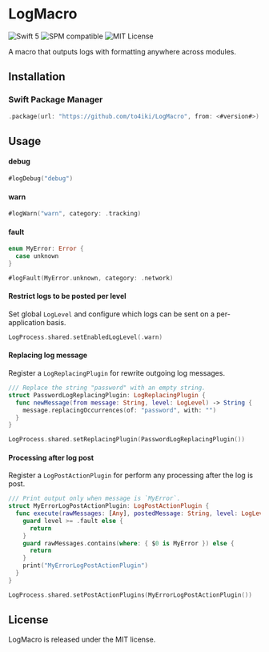 # LogMacro
![Swift 5](https://img.shields.io/badge/swift-5-orange.svg)
![SPM compatible](https://img.shields.io/badge/SPM-Compatible-brightgreen.svg)
![MIT License](https://img.shields.io/badge/license-MIT-brightgreen.svg)

A macro that outputs logs with formatting anywhere across modules.

## Installation
### Swift Package Manager
```swift
.package(url: "https://github.com/to4iki/LogMacro", from: <#version#>)
```

## Usage
#### debug
```swift
#logDebug("debug")
```

#### warn
```swift
#logWarn("warn", category: .tracking)
```

#### fault
```swift
enum MyError: Error {
  case unknown
}

#logFault(MyError.unknown, category: .network)
```

#### Restrict logs to be posted per level
Set global `LogLevel` and configure which logs can be sent on a per-application basis.

```swift
LogProcess.shared.setEnabledLogLevel(.warn)
```

#### Replacing log message
Register a `LogReplacingPlugin` for rewrite outgoing log messages.

```swift
/// Replace the string "password" with an empty string.
struct PasswordLogReplacingPlugin: LogReplacingPlugin {
  func newMessage(from message: String, level: LogLevel) -> String {
    message.replacingOccurrences(of: "password", with: "")
  }
}

LogProcess.shared.setReplacingPlugin(PasswordLogReplacingPlugin())
```

#### Processing after log post
Register a `LogPostActionPlugin` for perform any processing after the log is post.

```swift
/// Print output only when message is `MyError`.
struct MyErrorLogPostActionPlugin: LogPostActionPlugin {
  func execute(rawMessages: [Any], postedMessage: String, level: LogLevel, file: String, function: String, line: Int) {
    guard level >= .fault else {
      return
    }
    guard rawMessages.contains(where: { $0 is MyError }) else {
      return
    }
    print("MyErrorLogPostActionPlugin")
  }
}

LogProcess.shared.setPostActionPlugins(MyErrorLogPostActionPlugin())
```

## License
LogMacro is released under the MIT license.
